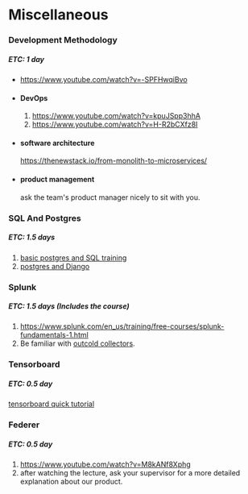 # Miscellaneous

### Development Methodology
##### ETC: 1 day
- https://www.youtube.com/watch?v=-SPFHwqiBvo
- #### DevOps
    1. https://www.youtube.com/watch?v=kpuJSpp3hhA
    2. https://www.youtube.com/watch?v=H-R2bCXfz8I
- #### software architecture
    https://thenewstack.io/from-monolith-to-microservices/
- #### product management 
    ask the team's product manager nicely to sit with you.

### SQL And Postgres
##### ETC: 1.5 days
1. [basic postgres and SQL training](https://www.datacamp.com/community/tutorials/beginners-introduction-postgresql)
2. [postgres and Django](https://docs.djangoproject.com/en/3.0/ref/contrib/postgres/)

### Splunk
##### ETC: 1.5 days (Includes the course)
1. https://www.splunk.com/en_us/training/free-courses/splunk-fundamentals-1.html
2. Be familiar with [outcold collectors](https://www.outcoldsolutions.com/).

### Tensorboard
##### ETC: 0.5 day
[tensorboard quick tutorial](https://itnext.io/how-to-use-tensorboard-5d82f8654496)

### Federer
##### ETC: 0.5 day
1. https://www.youtube.com/watch?v=M8kANf8Xphg
2. after watching the lecture, ask your supervisor for a more detailed explanation about our product.
